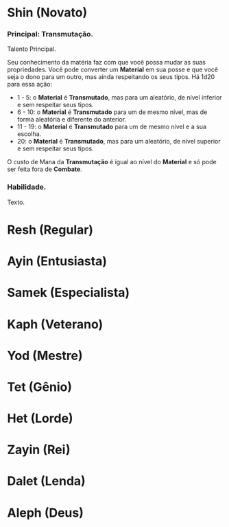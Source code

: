 # Shin (Novato)

### Principal: Transmutação.

Talento Principal.

Seu conhecimento da matéria faz com que você possa mudar as suas propriedades. Você pode converter um **Material** em sua posse e que você seja o dono para um outro, mas ainda respeitando os seus tipos. Há 1d20 para essa ação: 

* 1 - 5: o **Material** é **Transmutado**, mas para um aleatório, de nível inferior e sem respeitar seus tipos.
* 6 - 10: o **Material** é **Transmutado** para um de mesmo nível, mas de forma aleatória e diferente do anterior.
* 11 - 19: o **Material** é **Transmutado** para um de mesmo nível e a sua escolha.
* 20: o **Material** é **Transmutado**, mas para um aleatório, de nível superior e sem respeitar seus tipos.

O custo de Mana da **Transmutação** é igual ao nível do **Material** e só pode ser feita fora de **Combate**.

### Habilidade.

Texto.

# Resh (Regular)

# Ayin (Entusiasta)

# Samek (Especialista)

# Kaph (Veterano)

# Yod (Mestre)

# Tet (Gênio)

# Het (Lorde)

# Zayin (Rei)

# Dalet (Lenda)

# Aleph (Deus)
